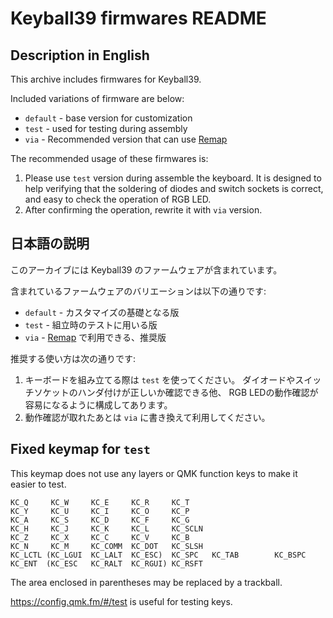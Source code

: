 # Keyball39 firmwares README

## Description in English

This archive includes firmwares for Keyball39.

Included variations of firmware are below:

* `default` - base version for customization
* `test` - used for testing during assembly
* `via` - Recommended version that can use [Remap][remap]

The recommended usage of these firmwares is:

1.  Please use `test` version during assemble the keyboard.
    It is designed to help verifying that the soldering of diodes and switch
    sockets is correct, and easy to check the operation of RGB LED.
2.  After confirming the operation, rewrite it with `via` version.

## 日本語の説明

このアーカイブには Keyball39 のファームウェアが含まれています。

含まれているファームウェアのバリエーションは以下の通りです:

* `default` - カスタマイズの基礎となる版
* `test` - 組立時のテストに用いる版
* `via` - [Remap][remap] で利用できる、推奨版

推奨する使い方は次の通りです:

1.  キーボードを組み立てる際は `test` を使ってください。
    ダイオードやスイッチソケットのハンダ付けが正しいか確認できる他、
    RGB LEDの動作確認が容易になるように構成してあります。
2.  動作確認が取れたあとは `via` に書き換えて利用してください。

## Fixed keymap for `test`

This keymap does not use any layers or QMK function keys to make it easier to test.

```
KC_Q     KC_W     KC_E     KC_R     KC_T                            KC_Y     KC_U     KC_I     KC_O     KC_P
KC_A     KC_S     KC_D     KC_F     KC_G                            KC_H     KC_J     KC_K     KC_L     KC_SCLN
KC_Z     KC_X     KC_C     KC_V     KC_B                            KC_N     KC_M     KC_COMM  KC_DOT   KC_SLSH
KC_LCTL (KC_LGUI  KC_LALT  KC_ESC)  KC_SPC   KC_TAB        KC_BSPC  KC_ENT  (KC_ESC   KC_RALT  KC_RGUI) KC_RSFT
```

The area enclosed in parentheses may be replaced by a trackball.

<https://config.qmk.fm/#/test> is useful for testing keys.

[remap]:https://remap-keys.app/
